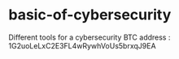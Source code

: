 # basic-of-cybersecurity
Different tools for a cybersecurity
BTC address : 1G2uoLeLxC2E3FL4wRywhVoUs5brxqJ9EA
